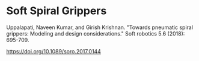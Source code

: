 # Soft Spiral Grippers

Uppalapati, Naveen Kumar, and Girish Krishnan. "Towards pneumatic spiral grippers: Modeling and design considerations." Soft robotics 5.6 (2018): 695-709.

https://doi.org/10.1089/soro.2017.0144 
